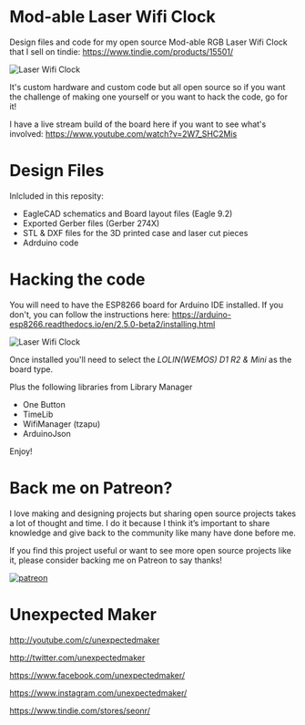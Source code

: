 # Mod-able Laser Wifi Clock
Design files and code for my open source Mod-able RGB Laser Wifi Clock that I sell on tindie:
https://www.tindie.com/products/15501/


![Laser Wifi Clock](http://3sprockets.com.au/um/projects/laserwificlock/LaserWifiClock_Display.jpg)

It's custom hardware and custom code but all open source so if you want the challenge of making one yourself or you want to hack the code, go for it!

I have a live stream build of the board here if you want to see what's involved:
https://www.youtube.com/watch?v=2W7_SHC2Mis


# Design Files
Inlcluded in this reposity:
- EagleCAD schematics and Board layout files (Eagle 9.2) 
- Exported Gerber files (Gerber 274X)
- STL & DXF files for the 3D printed case and laser cut pieces
- Adrduino code

# Hacking the code
You will need to have the ESP8266 board for Arduino IDE installed. If you don't, you can follow the instructions here:
https://arduino-esp8266.readthedocs.io/en/2.5.0-beta2/installing.html

![Laser Wifi Clock](http://3sprockets.com.au/um/projects/laserwificlock/LaserWifiClock_PCB.jpg)

Once installed you'll need to select the *LOLIN(WEMOS) D1 R2 & Mini* as the board type.

Plus the following libraries from Library Manager
- One Button
- TimeLib
- WifiManager (tzapu)
- ArduinoJson

   
Enjoy!

# Back me on Patreon?
I love making and designing projects but sharing open source projects takes a lot of thought and time. I do it because I think it’s important to share knowledge and give back to the community like many have done before me.

If you find this project useful or want to see more open source projects like it, please consider backing me on Patreon to say thanks!

[![patreon](http://3sprockets.com.au/um/PatreonSmall.jpg)](https://www.patreon.com/unexpectedmaker)

# Unexpected Maker
http://youtube.com/c/unexpectedmaker

http://twitter.com/unexpectedmaker

https://www.facebook.com/unexpectedmaker/

https://www.instagram.com/unexpectedmaker/

https://www.tindie.com/stores/seonr/


